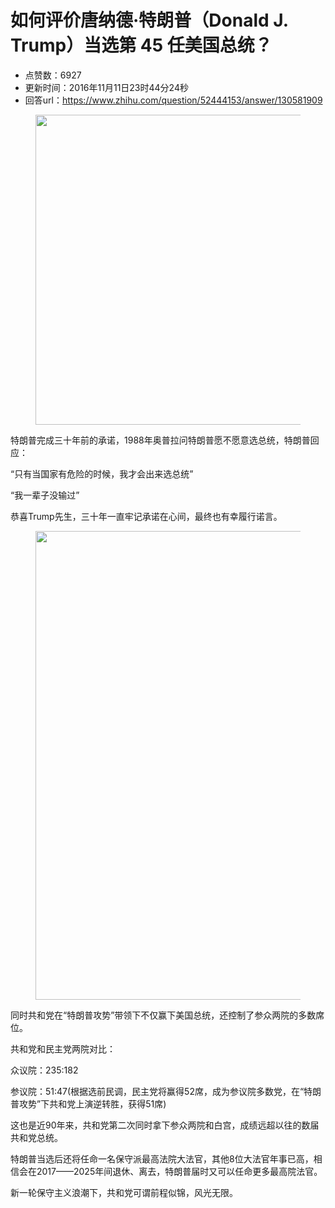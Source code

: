 # 如何评价唐纳德·特朗普（Donald J. Trump）当选第 45 任美国总统？
- 点赞数：6927
- 更新时间：2016年11月11日23时44分24秒
- 回答url：https://www.zhihu.com/question/52444153/answer/130581909
<body>
 <figure>
  <img src="https://picx.zhimg.com/50/v2-0f0ed9302fdae8a434f083c337e41f41_720w.jpg?source=1940ef5c" data-rawwidth="496" data-rawheight="841" data-original-token="v2-0f0ed9302fdae8a434f083c337e41f41" class="origin_image zh-lightbox-thumb" width="496" data-original="https://pica.zhimg.com/v2-0f0ed9302fdae8a434f083c337e41f41_r.jpg?source=1940ef5c">
 </figure>
 <p data-pid="P6Rbc9lS">特朗普完成三十年前的承诺，1988年奥普拉问特朗普愿不愿意选总统，特朗普回应：</p>
 <p data-pid="v0yifPcQ">“只有当国家有危险的时候，我才会出来选总统”</p>
 <p data-pid="z0qMeLp-">“我一辈子没输过”</p>
 <p data-pid="notWHRa9">恭喜Trump先生，三十年一直牢记承诺在心间，最终也有幸履行诺言。</p>
 <figure>
  <img src="https://pic1.zhimg.com/50/v2-2e3d854a8c47cb9e57484396872e3511_720w.jpg?source=1940ef5c" data-rawwidth="750" data-rawheight="3671" data-original-token="v2-2e3d854a8c47cb9e57484396872e3511" class="origin_image zh-lightbox-thumb" width="750" data-original="https://picx.zhimg.com/v2-2e3d854a8c47cb9e57484396872e3511_r.jpg?source=1940ef5c">
 </figure>
 <p data-pid="frd_tdPZ">同时共和党在“特朗普攻势”带领下不仅赢下美国总统，还控制了参众两院的多数席位。</p>
 <p data-pid="oilEEs10">共和党和民主党两院对比：</p>
 <p data-pid="K_I0YMJ6">众议院：235:182</p>
 <p data-pid="k66Ky23x">参议院：51:47(根据选前民调，民主党将赢得52席，成为参议院多数党，在“特朗普攻势”下共和党上演逆转胜，获得51席)</p>
 <p data-pid="9y1H-qvH">这也是近90年来，共和党第二次同时拿下参众两院和白宫，成绩远超以往的数届共和党总统。</p>
 <p data-pid="uc2tuz4e">特朗普当选后还将任命一名保守派最高法院大法官，其他8位大法官年事已高，相信会在2017——2025年间退休、离去，特朗普届时又可以任命更多最高院法官。</p>
 <p data-pid="i29_wzAA">新一轮保守主义浪潮下，共和党可谓前程似锦，风光无限。</p>
</body>